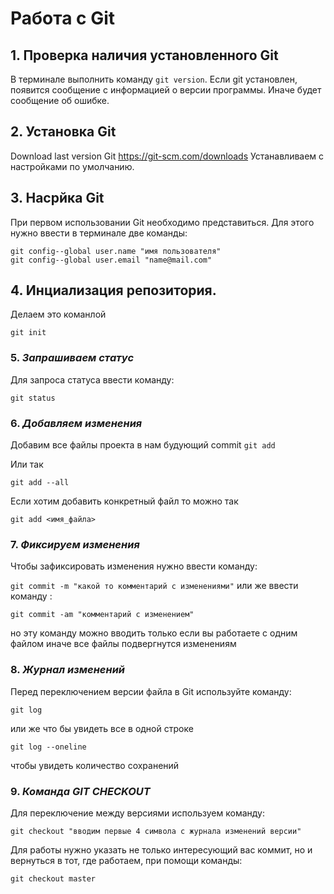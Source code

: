 # Работа с Git

## 1. Проверка наличия установленного Git
В терминале выполнить команду `git version`.
Если git установлен, появится сообщение с информацией о версии программы. Иначе будет сообщение об ошибке.

## 2. Установка Git
Download last version Git
https://git-scm.com/downloads
Устанавливаем с настройками по умолчанию.

## 3. Насрйка Git 
При первом использовании Git необходимо представиться. Для этого нужно ввести в терминале две команды:
```
git config--global user.name "имя пользователя"
git config--global user.email "name@mail.com"
```
## 4. Инциализация репозитория. 
Делаем это команлой 

`git init`

### 5. *Запрашиваем статус*

Для запроса статуса ввести команду:

`git status`

### 6. *Добавляем изменения*

Добавим все файлы проекта в нам будующий commit
`git add `

Или так

`git add --all`

Если хотим добавить конкретный файл то можно так

`git add <имя_файла> `

### 7. *Фиксируем изменения*

Чтобы зафиксировать изменения нужно ввести команду:

`git commit -m "какой то комментарий с изменениями"`
или же ввести команду :

`git commit -am "комментарий с изменением"`

но эту команду можно вводить только если вы работаете с одним файлом иначе все файлы подвергнутся изменениям

### 8. *Журнал изменений* 

Перед переключением версии файла в Git
используйте команду: 

`git log`

или же что бы увидеть все в одной строке 

`git log --oneline`

 чтобы увидеть
количество сохранений

### 9. *Команда **GIT CHECKOUT***

Для переключение между версиями используем команду:

`git checkout "вводим первые 4 символа с журнала изменений версии"`

Для работы нужно указать не только
интересующий вас коммит, но и вернуться
в тот, где работаем, при помощи команды:

`git checkout master`